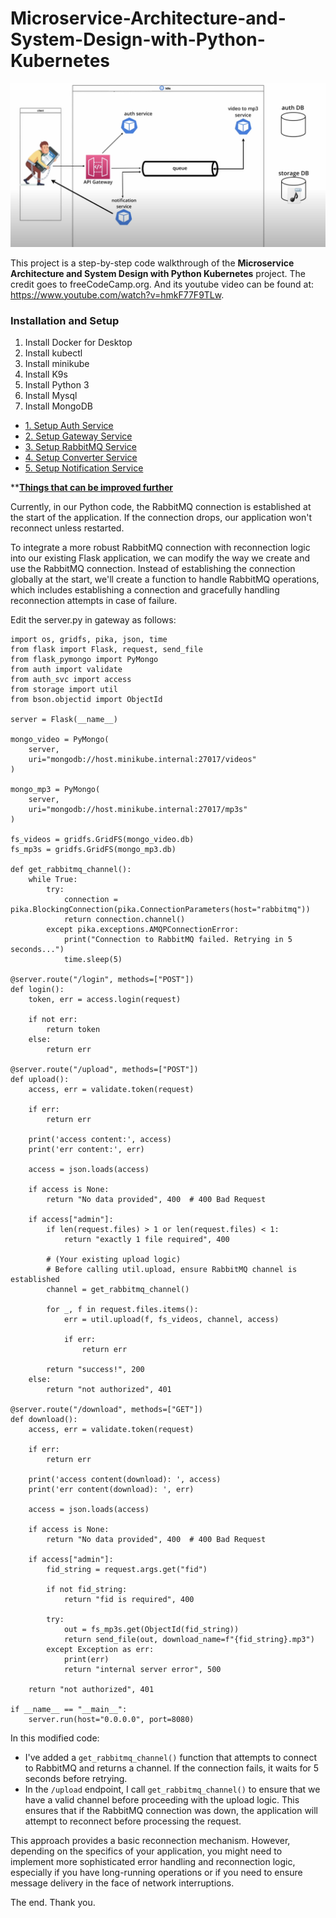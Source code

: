 # Microservice-Architecture-and-System-Design-with-Python-Kubernetes

![architecture](documentation_images/architecture.png)

This project is a step-by-step code walkthrough of the **Microservice Architecture and System Design with Python Kubernetes** project. The credit goes to freeCodeCamp.org. And its youtube video can be found at: https://www.youtube.com/watch?v=hmkF77F9TLw. 

### Installation and Setup

1. Install Docker for Desktop
2. Install kubectl
3. Install minikube
4. Install K9s
5. Install Python 3 
6. Install Mysql
7. Install MongoDB


- [1. Setup Auth Service](1_set_up_Auth_Service.md)
- [2. Setup Gateway Service](2_set_up_Gateway_Service.md)
- [3. Setup RabbitMQ Service](3_set_up_RabbitMQ_Service.md)
- [4. Setup Converter Service](4_set_up_Converter_Service.md)
- [5. Setup Notification Service](5_set_up_Notification_Service.md)


**<u><b>Things that can be improved further</b></u>

Currently, in our Python code, the RabbitMQ connection is established at the start of the application. If the connection drops, our application won't reconnect unless restarted. 

To integrate a more robust RabbitMQ connection with reconnection logic into our existing Flask application, we can modify the way we create and use the RabbitMQ connection. Instead of establishing the connection globally at the start, we'll create a function to handle RabbitMQ operations, which includes establishing a connection and gracefully handling reconnection attempts in case of failure.

Edit the server.py in gateway as follows: 
```
import os, gridfs, pika, json, time
from flask import Flask, request, send_file
from flask_pymongo import PyMongo
from auth import validate
from auth_svc import access
from storage import util
from bson.objectid import ObjectId

server = Flask(__name__)

mongo_video = PyMongo(
    server,
    uri="mongodb://host.minikube.internal:27017/videos"
)

mongo_mp3 = PyMongo(
    server,
    uri="mongodb://host.minikube.internal:27017/mp3s"
)

fs_videos = gridfs.GridFS(mongo_video.db)
fs_mp3s = gridfs.GridFS(mongo_mp3.db)

def get_rabbitmq_channel():
    while True:
        try:
            connection = pika.BlockingConnection(pika.ConnectionParameters(host="rabbitmq"))
            return connection.channel()
        except pika.exceptions.AMQPConnectionError:
            print("Connection to RabbitMQ failed. Retrying in 5 seconds...")
            time.sleep(5)

@server.route("/login", methods=["POST"])
def login():
    token, err = access.login(request)

    if not err:
        return token
    else:
        return err
    
@server.route("/upload", methods=["POST"])
def upload():
    access, err = validate.token(request)

    if err:
        return err

    print('access content:', access)
    print('err content:', err)

    access = json.loads(access)

    if access is None:
        return "No data provided", 400  # 400 Bad Request

    if access["admin"]:
        if len(request.files) > 1 or len(request.files) < 1:
            return "exactly 1 file required", 400

        # (Your existing upload logic)
        # Before calling util.upload, ensure RabbitMQ channel is established
        channel = get_rabbitmq_channel()

        for _, f in request.files.items():
            err = util.upload(f, fs_videos, channel, access)
        
            if err:
                return err
        
        return "success!", 200
    else: 
        return "not authorized", 401

@server.route("/download", methods=["GET"])
def download():
    access, err = validate.token(request)
    
    if err:
        return err
    
    print('access content(download): ', access)
    print('err content(download): ', err)

    access = json.loads(access)

    if access is None:
        return "No data provided", 400  # 400 Bad Request

    if access["admin"]:
        fid_string = request.args.get("fid")

        if not fid_string:
            return "fid is required", 400
        
        try:
            out = fs_mp3s.get(ObjectId(fid_string))
            return send_file(out, download_name=f"{fid_string}.mp3")
        except Exception as err:
            print(err)
            return "internal server error", 500

    return "not authorized", 401
        
if __name__ == "__main__":
    server.run(host="0.0.0.0", port=8080)

```

In this modified code:

- I've added a `get_rabbitmq_channel()` function that attempts to connect to RabbitMQ and returns a channel. If the connection fails, it waits for 5 seconds before retrying.
- In the `/upload` endpoint, I call `get_rabbitmq_channel()` to ensure that we have a valid channel before proceeding with the upload logic. This ensures that if the RabbitMQ connection was down, the application will attempt to reconnect before processing the request.

This approach provides a basic reconnection mechanism. However, depending on the specifics of your application, you might need to implement more sophisticated error handling and reconnection logic, especially if you have long-running operations or if you need to ensure message delivery in the face of network interruptions.

The end. Thank you.